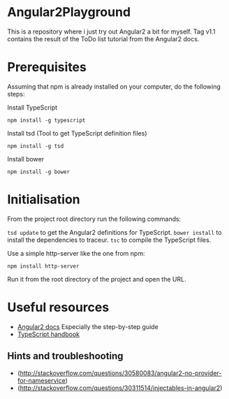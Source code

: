 # Angular2Playground

This is a repository where i just try out Angular2 a bit for myself. Tag v1.1 contains the result of the ToDo list tutorial from the Angular2 docs.

# Prerequisites

Assuming that npm is already installed on your computer, do the following steps:

Install TypeScript

```
npm install -g typescript
```

Install tsd (Tool to get TypeScript definition files)

```
npm install -g tsd
```

Install bower

```
npm install -g bower
```

# Initialisation

From the project root directory run the following commands:

 `tsd update` to get the Angular2 definitions for TypeScript.
 `bower install` to install the dependencies to traceur.
 `tsc` to compile the TypeScript files.
 
 Use a simple http-server like the one from npm:
 
 ```
 npm install http-server
 ```
 
 Run it from the root directory of the project and open the URL.
 
 # Useful resources
 
 * [Angular2 docs](https://angular.io/docs/js/latest/index.html) Especially the step-by-step guide
 * [TypeScript handbook](http://www.typescriptlang.org/Handbook)
 
 ## Hints and troubleshooting
 
 * (http://stackoverflow.com/questions/30580083/angular2-no-provider-for-nameservice)
 * (http://stackoverflow.com/questions/30311514/injectables-in-angular2)
 